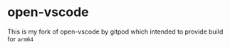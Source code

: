 # open-vscode

This is my fork of open-vscode by gitpod which intended to provide build for `arm64`
